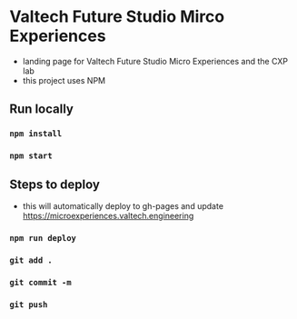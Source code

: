 # Valtech Future Studio Mirco Experiences

- landing page for Valtech Future Studio Micro Experiences and the CXP lab
- this project uses NPM

## Run locally

### `npm install`

### `npm start`

## Steps to deploy
- this will automatically deploy to gh-pages and update https://microexperiences.valtech.engineering

### `npm run deploy`

### `git add .`

### `git commit -m`

### `git push`
